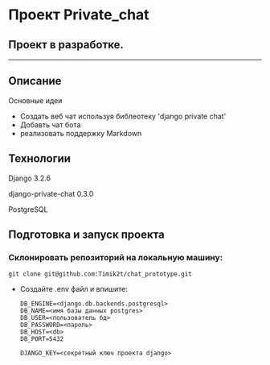 # Проект Private_chat

## Проект в разработке.
___

## Описание

Основные идеи

- Создать веб чат используя библеотеку 'django private chat'
- Добавть чат бота
- реализовать поддержку Markdown 

## Технологии

Django 3.2.6

django-private-chat 0.3.0

PostgreSQL 

## Подготовка и запуск проекта
### Склонировать репозиторий на локальную машину:
```
git clone git@github.com:Timik2t/chat_prototype.git
```
* Cоздайте .env файл и впишите:
    ```
    DB_ENGINE=<django.db.backends.postgresql>
    DB_NAME=<имя базы данных postgres>
    DB_USER=<пользователь бд>
    DB_PASSWORD=<пароль>
    DB_HOST=<db>
    DB_PORT=5432
    
    DJANGO_KEY=<секретный ключ проекта django>
    ```

